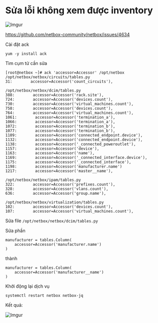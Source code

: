 # Sửa lỗi không xem được inventory

![Imgur](https://i.imgur.com/GNe5evK.png)

https://github.com/netbox-community/netbox/issues/4634

Cài đặt ack

    yum -y install ack

Tìm cụm từ cần sửa

```
[root@netbox ~]# ack 'accessor=Accessor' /opt/netbox
/opt/netbox/netbox/circuits/tables.py
31:        accessor=Accessor('count_circuits'),

/opt/netbox/netbox/dcim/tables.py
388:        accessor=Accessor('rack.site'),
724:        accessor=Accessor('devices.count'),
730:        accessor=Accessor('virtual_machines.count'),
758:        accessor=Accessor('devices.count'),
764:        accessor=Accessor('virtual_machines.count'),
1061:        accessor=Accessor('termination_a'),
1066:        accessor=Accessor('termination_a'),
1072:        accessor=Accessor('termination_b'),
1077:        accessor=Accessor('termination_b'),
1109:        accessor=Accessor('connected_endpoint.device'),
1132:        accessor=Accessor('connected_endpoint.device'),
1138:        accessor=Accessor('_connected_poweroutlet'),
1157:        accessor=Accessor('device'),
1163:        accessor=Accessor('name'),
1169:        accessor=Accessor('_connected_interface.device'),
1175:        accessor=Accessor('_connected_interface'),
1198:        accessor=Accessor('manufacturer.name')
1217:        accessor=Accessor('master__name'),

/opt/netbox/netbox/ipam/tables.py
322:        accessor=Accessor('prefixes.count'),
328:        accessor=Accessor('vlans.count'),
636:        accessor=Accessor('group.name'),

/opt/netbox/netbox/virtualization/tables.py
102:        accessor=Accessor('devices.count'),
107:        accessor=Accessor('virtual_machines.count'),
```

Sửa file `/opt/netbox/netbox/dcim/tables.py`

Sửa phần
```
manufacturer = tables.Column(
    accessor=Accessor('manufacturer.name')
)
```
thành
```
manufacturer = tables.Column(
    accessor=Accessor('manufacturer__name')
)
```

Khởi động lại dịch vụ

    systemctl restart netbox netbox-jq

Kết quả:

![Imgur](https://i.imgur.com/GIHNBGo.png)